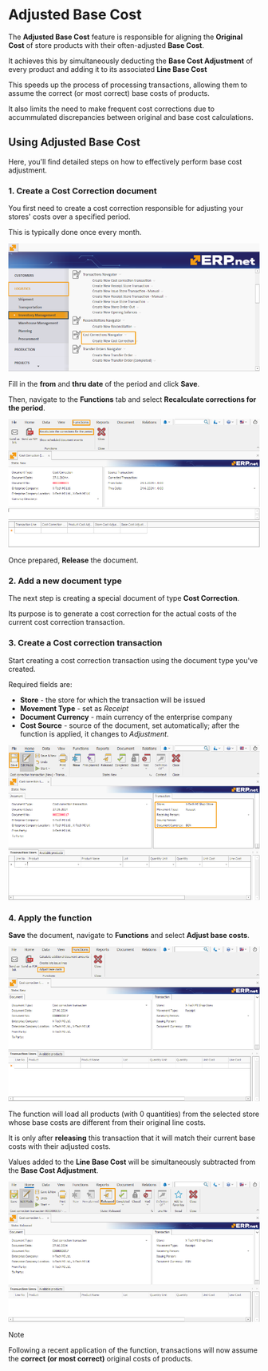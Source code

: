 # Adjusted Base Cost

The **Adjusted Base Cost** feature is responsible for aligning the **Original Cost** of store products with their often-adjusted **Base Cost**.

It achieves this by simultaneously deducting the **Base Cost Adjustment** of every product and adding it to its associated **Line Base Cost** 

This speeds up the process of processing transactions, allowing them to assume the correct (or most correct) base costs of products. 

It also limits the need to make frequent cost corrections due to accummulated discrepancies between original and base cost calculations.

## Using Adjusted Base Cost

Here, you'll find detailed steps on how to effectively perform base cost adjustment.

### 1. Create a Cost Correction document

You first need to create a cost correction responsible for adjusting your stores' costs over a specified period.

This is typically done once every month.

![picture](pictures/Adjustment_Base_cost_New_correction_27_06.png)

Fill in the **from** and **thru date** of the period and click **Save**.

Then, navigate to the **Functions** tab and select **Recalculate corrections for the period**.

![picture](pictures/Adjustment_Base_cost_Functions_recalculate_27_06.png)

Once prepared, **Release** the document.

### 2. Add a new document type

The next step is creating a special document of type **Cost Correction**.

Its purpose is to generate a cost correction for the actual costs of the current cost correction transaction.

### 3. Create a Cost correction transaction

Start creating a cost correction transaction using the document type you've created.

Required fields are:

- **Store** - the store for which the transaction will be issued
- **Movement Type** - set as *Receipt*
- **Document Currency** - main currency of the enterprise company
- **Cost Source** - source of the document, set automatically; after the function is applied, it changes to *Adjustment*.

![picture](pictures/Adjustment_Base_cost_Fill_and_save_27_06.png)

### 4. Apply the function

**Save** the document, navigate to **Functions** and select **Adjust base costs**.

![picture](pictures/Adjustment_Base_cost_Functions_adjust_27_06.png) 

The function will load all products (with 0 quantities) from the selected store whose base costs are different from their original line costs.

It is only after **releasing** this transaction that it will match their current base costs with their adjusted costs.

Values added to the **Line Base Cost** will be simultaneously subtracted from the **Base Cost Adjustment**.

![picture](pictures/Adjustment_Base_cost_Released_27_06.png) 

> [!NOTE]
> Following a recent application of the function, transactions will now assume the **correct (or most correct)** original costs of products.
